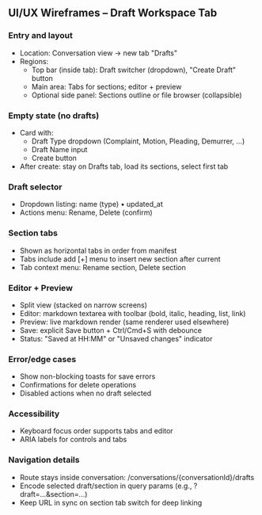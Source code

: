 ## UI/UX Wireframes – Draft Workspace Tab

### Entry and layout
- Location: Conversation view → new tab "Drafts"
- Regions:
  - Top bar (inside tab): Draft switcher (dropdown), "Create Draft" button
  - Main area: Tabs for sections; editor + preview
  - Optional side panel: Sections outline or file browser (collapsible)

### Empty state (no drafts)
- Card with:
  - Draft Type dropdown (Complaint, Motion, Pleading, Demurrer, ...)
  - Draft Name input
  - Create button
- After create: stay on Drafts tab, load its sections, select first tab

### Draft selector
- Dropdown listing: name (type) • updated_at
- Actions menu: Rename, Delete (confirm)

### Section tabs
- Shown as horizontal tabs in order from manifest
- Tabs include add [+] menu to insert new section after current
- Tab context menu: Rename section, Delete section

### Editor + Preview
- Split view (stacked on narrow screens)
- Editor: markdown textarea with toolbar (bold, italic, heading, list, link)
- Preview: live markdown render (same renderer used elsewhere)
- Save: explicit Save button + Ctrl/Cmd+S with debounce
- Status: "Saved at HH:MM" or "Unsaved changes" indicator

### Error/edge cases
- Show non-blocking toasts for save errors
- Confirmations for delete operations
- Disabled actions when no draft selected

### Accessibility
- Keyboard focus order supports tabs and editor
- ARIA labels for controls and tabs

### Navigation details
- Route stays inside conversation: /conversations/{conversationId}/drafts
- Encode selected draft/section in query params (e.g., ?draft=...&section=...)
- Keep URL in sync on section tab switch for deep linking

